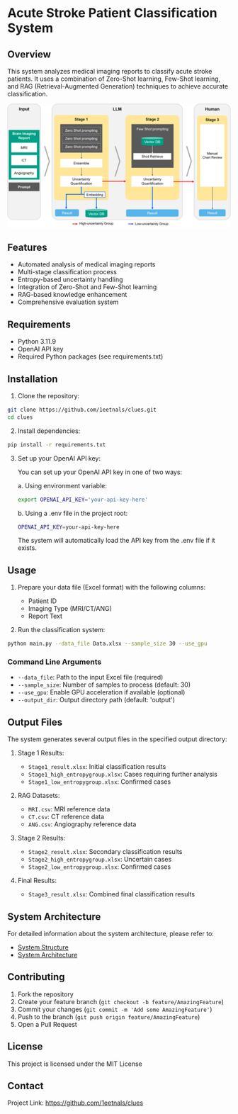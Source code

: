 # Acute Stroke Patient Classification System

## Overview

This system analyzes medical imaging reports to classify acute stroke patients. It uses a combination of Zero-Shot learning, Few-Shot learning, and RAG (Retrieval-Augmented Generation) techniques to achieve accurate classification.

![Architecture](./images/architecture.png)

## Features

- Automated analysis of medical imaging reports
- Multi-stage classification process
- Entropy-based uncertainty handling
- Integration of Zero-Shot and Few-Shot learning
- RAG-based knowledge enhancement
- Comprehensive evaluation system

## Requirements

- Python 3.11.9
- OpenAI API key
- Required Python packages (see requirements.txt)

## Installation

1. Clone the repository:
```bash
git clone https://github.com/1eetnals/clues.git
cd clues
```

2. Install dependencies:
```bash
pip install -r requirements.txt
```

3. Set up your OpenAI API key:
   
   You can set up your OpenAI API key in one of two ways:

   a. Using environment variable:
   ```bash
   export OPENAI_API_KEY='your-api-key-here'
   ```

   b. Using a .env file in the project root:
   ```bash
   OPENAI_API_KEY=your-api-key-here
   ```
   The system will automatically load the API key from the .env file if it exists.

## Usage

1. Prepare your data file (Excel format) with the following columns:
   - Patient ID
   - Imaging Type (MRI/CT/ANG)
   - Report Text

2. Run the classification system:
```bash
python main.py --data_file Data.xlsx --sample_size 30 --use_gpu
```

### Command Line Arguments

- `--data_file`: Path to the input Excel file (required)
- `--sample_size`: Number of samples to process (default: 30)
- `--use_gpu`: Enable GPU acceleration if available (optional)
- `--output_dir`: Output directory path (default: 'output')

## Output Files

The system generates several output files in the specified output directory:

1. Stage 1 Results:
   - `Stage1_result.xlsx`: Initial classification results
   - `Stage1_high_entropygroup.xlsx`: Cases requiring further analysis
   - `Stage1_low_entropygroup.xlsx`: Confirmed cases

2. RAG Datasets:
   - `MRI.csv`: MRI reference data
   - `CT.csv`: CT reference data
   - `ANG.csv`: Angiography reference data

3. Stage 2 Results:
   - `Stage2_result.xlsx`: Secondary classification results
   - `Stage2_high_entropygroup.xlsx`: Uncertain cases
   - `Stage2_low_entropygroup.xlsx`: Confirmed cases

4. Final Results:
   - `Stage3_result.xlsx`: Combined final classification results

## System Architecture

For detailed information about the system architecture, please refer to:
- [System Structure](documents/structure.md)
- [System Architecture](documents/architecture.md)

## Contributing

1. Fork the repository
2. Create your feature branch (`git checkout -b feature/AmazingFeature`)
3. Commit your changes (`git commit -m 'Add some AmazingFeature'`)
4. Push to the branch (`git push origin feature/AmazingFeature`)
5. Open a Pull Request

## License

This project is licensed under the MIT License

## Contact

Project Link: https://github.com/1eetnals/clues 